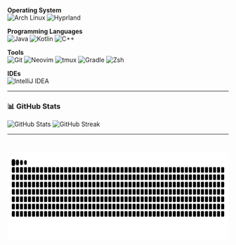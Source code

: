 **Operating System**  
![Arch Linux](https://img.shields.io/badge/Arch%20Linux-1793D1?style=for-the-badge&logo=arch-linux&logoColor=white)  ![Hyprland](https://img.shields.io/badge/Hyprland-00B0B9?style=for-the-badge&logo=hyprland&logoColor=white)

**Programming Languages**  
![Java](https://img.shields.io/badge/Java-FF8C00?style=for-the-badge&logo=java&logoColor=white)  ![Kotlin](https://img.shields.io/badge/Kotlin-7F52FF?style=for-the-badge&logo=kotlin&logoColor=white)  ![C++](https://img.shields.io/badge/C++-00599C?style=for-the-badge&logo=cplusplus&logoColor=white)

**Tools**  
![Git](https://img.shields.io/badge/Git-F05032?style=for-the-badge&logo=git&logoColor=white)  ![Neovim](https://img.shields.io/badge/Neovim-3E4C59?style=for-the-badge&logo=neovim&logoColor=white)  ![tmux](https://img.shields.io/badge/tmux-1BB91F?style=for-the-badge&logo=tmux&logoColor=white)  ![Gradle](https://img.shields.io/badge/Gradle-02313B?style=for-the-badge&logo=gradle&logoColor=white)  ![Zsh](https://img.shields.io/badge/Zsh-FF8700?style=for-the-badge&logo=gnu-bash&logoColor=white)

**IDEs**  
![IntelliJ IDEA](https://img.shields.io/badge/IntelliJ%20IDEA-000000?style=for-the-badge&logo=intellij-idea&logoColor=white)

---

### 📊 GitHub Stats  

<div align="left">
  <img src="https://github-readme-stats.vercel.app/api?username=minustenchan&show_icons=true&theme=transparent&include_all_commits=true&ring_color=cba6f7&title_color=94e2d5&icon_color=cba6f7&text_color=cdd6f4&hide_border=true" alt="GitHub Stats" height="165">
  <img src="https://github-readme-stats.vercel.app/api/top-langs?username=minustenchan&langs_count=8&card_width=260&theme=transparent&include_all_commits=true&ring_color=cba6f7&title_color=94e2d5&icon_color=cba6f7&text_color=cdd6f4&hide_border=true" alt="GitHub Streak" height="165">
</div>

---

#

<div align="left">
  <img src ="https://github.com/minustenchan/minustenchan/blob/output/snake.svg" height="200" width="1920" alt="snake"/>
</div>
